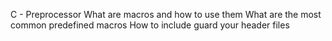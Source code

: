C - Preprocessor
What are macros and how to use them
What are the most common predefined macros
How to include guard your header files

